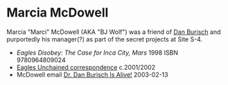 # Marcia McDowell

Marcia "Marci" McDowell (AKA "BJ Wolf") was a friend of [Dan Burisch](burisch_dan.md) and purportedly his manager(?) as part of the secret projects at Site S-4.

- *Eagles Disobey: The Case for Inca City, Mars* 1998 ISBN 9780964809024
- [Eagles Unchained correspondence](https://web.archive.org/web/20041031135637/http://solder.ath.cx/Burisch/eagles/) c.2001/2002
- McDowell email [Dr. Dan Burisch Is Alive!](https://web.archive.org/web/20051225060246/http://www.rense.com/general34/alive.htm) 2003-02-13
